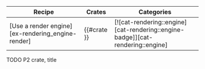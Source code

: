 | Recipe | Crates | Categories |
|--------|--------|------------|
| [Use a render engine][ex-rendering_engine-render] | {{#crate }} | [![cat-rendering::engine][cat-rendering::engine-badge]][cat-rendering::engine] |

<div class="hidden">
TODO P2 crate, title
</div>

